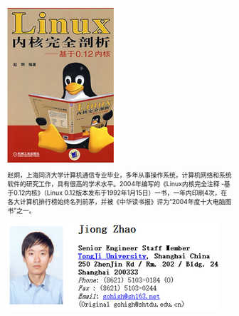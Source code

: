 ![img.png](img%2Fimg.png)

赵炯，上海同济大学计算机通信专业毕业，多年从事操作系统，计算机网络和系统软件的研究工作，具有很高的学术水平。2004年编写的《Linux内核完全注释 -基于0.12内核》（Linux 0.12版本发布于1992年1月15日）一书，一年内印刷4次，在各大计算机排行榜始终名列前茅，并被《中华读书报》评为“2004年度十大电脑图书”之一。

![img.png](img/img1.png)